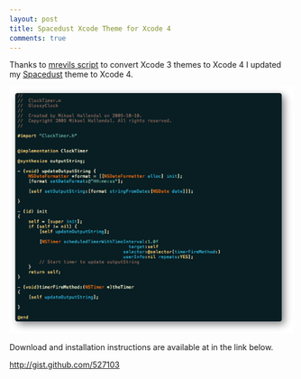 ```yaml
---
layout: post
title: Spacedust Xcode Theme for Xcode 4
comments: true
---
```


Thanks to <a href="http://gist.github.com/488120">mrevils script</a> to convert Xcode 3 themes to Xcode 4 I updated my <a href="http://simplyhacking.com/spacedust-xcode-theme.html">Spacedust</a> theme to Xcode 4.

<img src="/images/posts/spacedust-xcode-theme.png"/>

Download and installation instructions are available at in the link below.

<a href="http://gist.github.com/527103">http://gist.github.com/527103</a>
